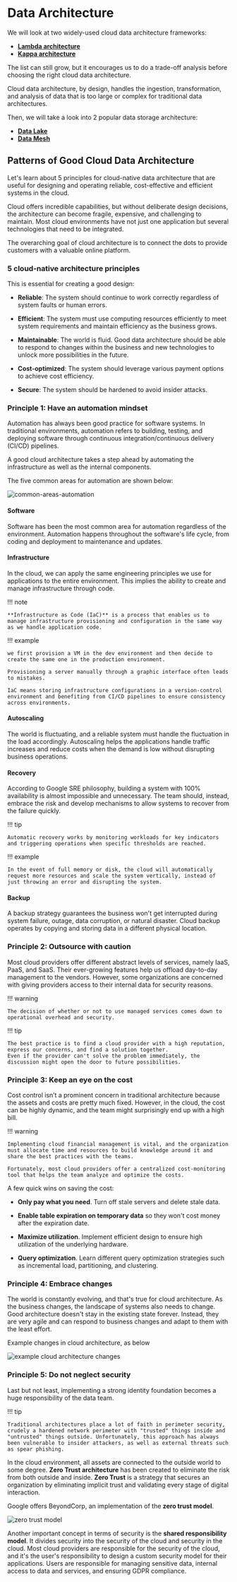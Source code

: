 # Data Architecture

We will look at two widely-used cloud data architecture frameworks:

- [**Lambda architecture**](framework-architecture/README.md/#lambda-architecture)
- [**Kappa architecture**](framework-architecture/README.md/#kappa-architecture)

The list can still grow, but it encourages us to do a trade-off analysis before choosing the right cloud data architecture.

Cloud data architecture, by design, handles the ingestion, transformation, and analysis of data that is too large or complex for traditional data architectures.

Then, we will take a look into 2 popular data storage architecture:

- [**Data Lake**](storage-architecture/README.md/#data-lake)
- [**Data Mesh**](storage-architecture/README.md/#data-mesh)

## Patterns of Good Cloud Data Architecture

Let's learn about 5 principles for cloud-native data architecture that are useful for designing and operating reliable, cost-effective and efficient systems in the cloud.

Cloud offers incredible capabilities, but without deliberate design decisions, the architecture can become fragile, expensive, and challenging to maintain.
Most cloud environments have not just one application but several technologies that need to be integrated.

The overarching goal of cloud architecture is to connect the dots to provide customers with a valuable online platform.

### 5 cloud-native architecture principles

This is essential for creating a good design:

- **Reliable**: The system should continue to work correctly regardless of system faults or human errors.

- **Efficient**: The system must use computing resources efficiently to meet system requirements and maintain efficiency as the business grows.

- **Maintainable**: The world is fluid. Good data architecture should be able to respond to changes within the business and new technologies to unlock more possibilities in the future.

- **Cost-optimized**: The system should leverage various payment options to achieve cost efficiency.

- **Secure**: The system should be hardened to avoid insider attacks.

### Principle 1: Have an automation mindset

Automation has always been good practice for software systems.
In traditional environments, automation refers to building, testing, and deploying software through continuous integration/continuous delivery (CI/CD) pipelines.

A good cloud architecture takes a step ahead by automating the infrastructure as well as the internal components.

The five common areas for automation are shown below:

![common-areas-automation](pics/common-areas-automation.png)

#### Software

Software has been the most common area for automation regardless of the environment.
Automation happens throughout the software's life cycle, from coding and deployment to maintenance and updates.

#### Infrastructure

In the cloud, we can apply the same engineering principles we use for applications to the entire environment.
This implies the ability to create and manage infrastructure through code.

!!! note

    **Infrastructure as Code (IaC)** is a process that enables us to manage infrastructure provisioning and configuration in the same way as we handle application code.

!!! example

    we first provision a VM in the dev environment and then decide to create the same one in the production environment.

    Provisioning a server manually through a graphic interface often leads to mistakes.

    IaC means storing infrastructure configurations in a version-control environment and benefiting from CI/CD pipelines to ensure consistency across environments.

#### Autoscaling

The world is fluctuating, and a reliable system must handle the fluctuation in the load accordingly.
Autoscaling helps the applications handle traffic increases and reduce costs when the demand is low without disrupting business operations.

#### Recovery

According to Google SRE philosophy, building a system with 100% availability is almost impossible and unnecessary.
The team should, instead, embrace the risk and develop mechanisms to allow systems to recover from the failure quickly.

!!! tip

    Automatic recovery works by monitoring workloads for key indicators and triggering operations when specific thresholds are reached.

!!! example

    In the event of full memory or disk, the cloud will automatically request more resources and scale the system vertically, instead of just throwing an error and disrupting the system.

#### Backup

A backup strategy guarantees the business won't get interrupted during system failure, outage, data corruption, or natural disaster.
Cloud backup operates by copying and storing data in a different physical location.

### Principle 2: Outsource with caution

Most cloud providers offer different abstract levels of services, namely IaaS, PaaS, and SaaS.
Their ever-growing features help us offload day-to-day management to the vendors.
However, some organizations are concerned with giving providers access to their internal data for security reasons.

!!! warning

    The decision of whether or not to use managed services comes down to operational overhead and security.

!!! tip

    The best practice is to find a cloud provider with a high reputation, express our concerns, and find a solution together.
    Even if the provider can't solve the problem immediately, the discussion might open the door to future possibilities.

### Principle 3: Keep an eye on the cost

Cost control isn’t a prominent concern in traditional architecture because the assets and costs are pretty much fixed.
However, in the cloud, the cost can be highly dynamic, and the team might surprisingly end up with a high bill.

!!! warning

    Implementing cloud financial management is vital, and the organization must allocate time and resources to build knowledge around it and share the best practices with the teams.

    Fortunately, most cloud providers offer a centralized cost-monitoring tool that helps the team analyze and optimize the costs.

A few quick wins on saving the cost:

- **Only pay what you need**. Turn off stale servers and delete stale data.

- **Enable table expiration on temporary data** so they won't cost money after the expiration date.

- **Maximize utilization**. Implement efficient design to ensure high utilization of the underlying hardware.

- **Query optimization**. Learn different query optimization strategies such as incremental load, partitioning, and clustering.

### Principle 4: Embrace changes

The world is constantly evolving, and that's true for cloud architecture.
As the business changes, the landscape of systems also needs to change.
Good architecture doesn't stay in the existing state forever.
Instead, they are very agile and can respond to business changes and adapt to them with the least effort.

Example changes in cloud architecture, as below

![example cloud architecture changes](pics/example-cloud-changes.png)

### Principle 5: Do not neglect security

Last but not least, implementing a strong identity foundation becomes a huge responsibility of the data team.

!!! tip

    Traditional architectures place a lot of faith in perimeter security, crudely a hardened network perimeter with "trusted" things inside and "untrusted" things outside. Unfortunately, this approach has always been vulnerable to insider attackers, as well as external threats such as spear phishing.

In the cloud environment, all assets are connected to the outside world to some degree.
**Zero Trust architecture** has been created to eliminate the risk from both outside and inside.
**Zero Trust** is a strategy that secures an organization by eliminating implicit trust and validating every stage of digital interaction.

Google offers BeyondCorp, an implementation of the **zero trust model**.

![zero trust model](pics/zero-trust-model.png)

Another important concept in terms of security is the **shared responsibility model**.
It divides security into the security of the cloud and security in the cloud.
Most cloud providers are responsible for the security of the cloud, and it's the user's responsibility to design a custom security model for their applications.
Users are responsible for managing sensitive data, internal access to data and services, and ensuring GDPR compliance.
